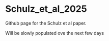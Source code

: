 # Schulz_et_al_2025
Github page for the Schulz et al paper. 

Will be slowly populated ove the next few days

